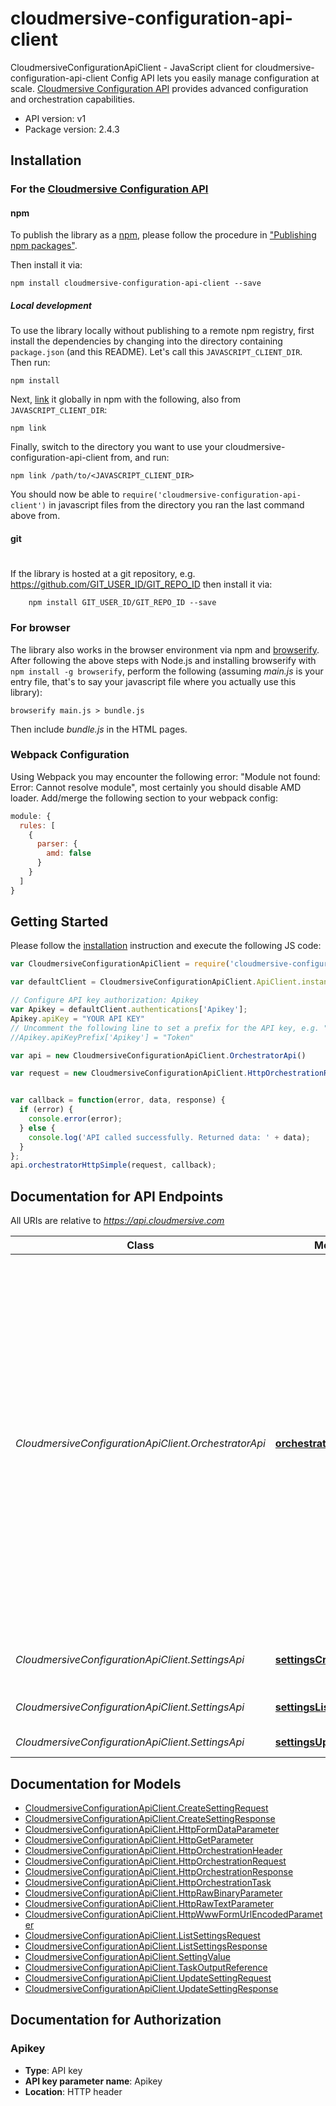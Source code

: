 # cloudmersive-configuration-api-client

CloudmersiveConfigurationApiClient - JavaScript client for cloudmersive-configuration-api-client
Config API lets you easily manage configuration at scale.
[Cloudmersive Configuration API](https://www.cloudmersive.com/convert-api) provides advanced configuration and orchestration capabilities.

- API version: v1
- Package version: 2.4.3


## Installation

### For the [Cloudmersive Configuration API](https://www.cloudmersive.com/)

#### npm

To publish the library as a [npm](https://www.npmjs.com/),
please follow the procedure in ["Publishing npm packages"](https://docs.npmjs.com/getting-started/publishing-npm-packages).

Then install it via:

```shell
npm install cloudmersive-configuration-api-client --save
```

##### Local development

To use the library locally without publishing to a remote npm registry, first install the dependencies by changing 
into the directory containing `package.json` (and this README). Let's call this `JAVASCRIPT_CLIENT_DIR`. Then run:

```shell
npm install
```

Next, [link](https://docs.npmjs.com/cli/link) it globally in npm with the following, also from `JAVASCRIPT_CLIENT_DIR`:

```shell
npm link
```

Finally, switch to the directory you want to use your cloudmersive-configuration-api-client from, and run:

```shell
npm link /path/to/<JAVASCRIPT_CLIENT_DIR>
```

You should now be able to `require('cloudmersive-configuration-api-client')` in javascript files from the directory you ran the last 
command above from.

#### git
#
If the library is hosted at a git repository, e.g.
https://github.com/GIT_USER_ID/GIT_REPO_ID
then install it via:

```shell
    npm install GIT_USER_ID/GIT_REPO_ID --save
```

### For browser

The library also works in the browser environment via npm and [browserify](http://browserify.org/). After following
the above steps with Node.js and installing browserify with `npm install -g browserify`,
perform the following (assuming *main.js* is your entry file, that's to say your javascript file where you actually 
use this library):

```shell
browserify main.js > bundle.js
```

Then include *bundle.js* in the HTML pages.

### Webpack Configuration

Using Webpack you may encounter the following error: "Module not found: Error:
Cannot resolve module", most certainly you should disable AMD loader. Add/merge
the following section to your webpack config:

```javascript
module: {
  rules: [
    {
      parser: {
        amd: false
      }
    }
  ]
}
```

## Getting Started

Please follow the [installation](#installation) instruction and execute the following JS code:

```javascript
var CloudmersiveConfigurationApiClient = require('cloudmersive-configuration-api-client');

var defaultClient = CloudmersiveConfigurationApiClient.ApiClient.instance;

// Configure API key authorization: Apikey
var Apikey = defaultClient.authentications['Apikey'];
Apikey.apiKey = "YOUR API KEY"
// Uncomment the following line to set a prefix for the API key, e.g. "Token" (defaults to null)
//Apikey.apiKeyPrefix['Apikey'] = "Token"

var api = new CloudmersiveConfigurationApiClient.OrchestratorApi()

var request = new CloudmersiveConfigurationApiClient.HttpOrchestrationRequest(); // {HttpOrchestrationRequest} 


var callback = function(error, data, response) {
  if (error) {
    console.error(error);
  } else {
    console.log('API called successfully. Returned data: ' + data);
  }
};
api.orchestratorHttpSimple(request, callback);

```

## Documentation for API Endpoints

All URIs are relative to *https://api.cloudmersive.com*

Class | Method | HTTP request | Description
------------ | ------------- | ------------- | -------------
*CloudmersiveConfigurationApiClient.OrchestratorApi* | [**orchestratorHttpSimple**](docs/OrchestratorApi.md#orchestratorHttpSimple) | **POST** /config/orchestrator/http/simple | Orchestrate multiple HTTP API calls with a single API call in the order specified.  Call other Cloudmersive APIs or third party APIs.  For Cloudmersive APIs, the API Key will automatically propogate to the child calls without needing to be set explicitly.  Name each task and reference the output of a previous task in the inputs to a given task.
*CloudmersiveConfigurationApiClient.SettingsApi* | [**settingsCreateSetting**](docs/SettingsApi.md#settingsCreateSetting) | **POST** /config/settings/create | Create a setting in the specified bucket
*CloudmersiveConfigurationApiClient.SettingsApi* | [**settingsListSettings**](docs/SettingsApi.md#settingsListSettings) | **POST** /config/settings/list | Enumerate the settings in a bucket
*CloudmersiveConfigurationApiClient.SettingsApi* | [**settingsUpdateSetting**](docs/SettingsApi.md#settingsUpdateSetting) | **POST** /config/settings/update | Update a setting


## Documentation for Models

 - [CloudmersiveConfigurationApiClient.CreateSettingRequest](docs/CreateSettingRequest.md)
 - [CloudmersiveConfigurationApiClient.CreateSettingResponse](docs/CreateSettingResponse.md)
 - [CloudmersiveConfigurationApiClient.HttpFormDataParameter](docs/HttpFormDataParameter.md)
 - [CloudmersiveConfigurationApiClient.HttpGetParameter](docs/HttpGetParameter.md)
 - [CloudmersiveConfigurationApiClient.HttpOrchestrationHeader](docs/HttpOrchestrationHeader.md)
 - [CloudmersiveConfigurationApiClient.HttpOrchestrationRequest](docs/HttpOrchestrationRequest.md)
 - [CloudmersiveConfigurationApiClient.HttpOrchestrationResponse](docs/HttpOrchestrationResponse.md)
 - [CloudmersiveConfigurationApiClient.HttpOrchestrationTask](docs/HttpOrchestrationTask.md)
 - [CloudmersiveConfigurationApiClient.HttpRawBinaryParameter](docs/HttpRawBinaryParameter.md)
 - [CloudmersiveConfigurationApiClient.HttpRawTextParameter](docs/HttpRawTextParameter.md)
 - [CloudmersiveConfigurationApiClient.HttpWwwFormUrlEncodedParameter](docs/HttpWwwFormUrlEncodedParameter.md)
 - [CloudmersiveConfigurationApiClient.ListSettingsRequest](docs/ListSettingsRequest.md)
 - [CloudmersiveConfigurationApiClient.ListSettingsResponse](docs/ListSettingsResponse.md)
 - [CloudmersiveConfigurationApiClient.SettingValue](docs/SettingValue.md)
 - [CloudmersiveConfigurationApiClient.TaskOutputReference](docs/TaskOutputReference.md)
 - [CloudmersiveConfigurationApiClient.UpdateSettingRequest](docs/UpdateSettingRequest.md)
 - [CloudmersiveConfigurationApiClient.UpdateSettingResponse](docs/UpdateSettingResponse.md)


## Documentation for Authorization


### Apikey

- **Type**: API key
- **API key parameter name**: Apikey
- **Location**: HTTP header

